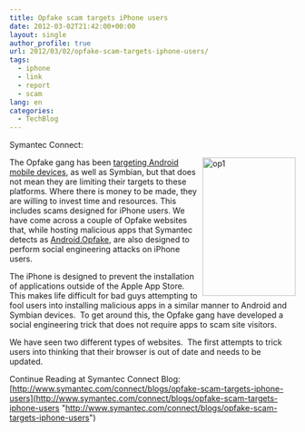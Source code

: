 ```yaml
---
title: Opfake scam targets iPhone users
date: 2012-03-02T21:42:00+00:00
layout: single
author_profile: true
url: 2012/03/02/opfake-scam-targets-iphone-users/
tags:
  - iphone
  - link
  - report
  - scam
lang: en
categories: 
  - TechBlog
---
```

Symantec Connect:

[<img title="op1" border="0" alt="op1" align="right" src="http://lh3.ggpht.com/-TZfpilX7lAU/T1E3wCMdiXI/AAAAAAAAFBs/iodl4qF6l_8/op1_thumb%25255B5%25255D.jpg?imgmax=800" width="164" height="244" />](http://lh4.ggpht.com/-S1VCJ7YGjGw/T1E3sQolgWI/AAAAAAAAFBk/etd418Wg1nE/s1600-h/op1%25255B9%25255D.jpg)The Opfake gang has been [targeting Android mobile devices](http://www.symantec.com/connect/blogs/androidopfakeb-adopts-bot-tactics), as well as Symbian, but that does not mean they are limiting their targets to these platforms. Where there is money to be made, they are willing to invest time and resources. This includes scams designed for iPhone users. We have come across a couple of Opfake websites that, while hosting malicious apps that Symantec detects as [Android.Opfake](http://www.symantec.com/security_response/writeup.jsp?docid=2012-012709-2732-99), are also designed to perform social engineering attacks on iPhone users. 

The iPhone is designed to prevent the installation of applications outside of the Apple App Store. This makes life difficult for bad guys attempting to fool users into installing malicious apps in a similar manner to Android and Symbian devices.  To get around this, the Opfake gang have developed a social engineering trick that does not require apps to scam site visitors. 

We have seen two different types of websites.  The first attempts to trick users into thinking that their browser is out of date and needs to be updated. 

Continue Reading at Symantec Connect Blog: [http://www.symantec.com/connect/blogs/opfake-scam-targets-iphone-users](http://www.symantec.com/connect/blogs/opfake-scam-targets-iphone-users "http://www.symantec.com/connect/blogs/opfake-scam-targets-iphone-users")
